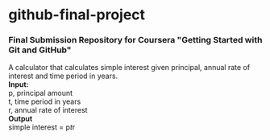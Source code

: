 # github-final-project
### Final Submission Repository for Coursera "Getting Started with Git and GitHub" 


A calculator that calculates simple interest given principal, annual rate of interest and time period in years.
<br>
**Input:** <br>
   p, principal amount <br>
   t, time period in years<br>
   r, annual rate of interest<br>
**Output** <br>
   simple interest = p*t*r
